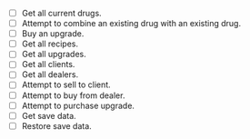 - [ ] Get all current drugs.  
- [ ] Attempt to combine an existing drug with an existing drug.
- [ ] Buy an upgrade.
- [ ] Get all recipes.
- [ ] Get all upgrades.
- [ ] Get all clients.
- [ ] Get all dealers.
- [ ] Attempt to sell to client.
- [ ] Attempt to buy from dealer.
- [ ] Attempt to purchase upgrade.
- [ ] Get save data.
- [ ] Restore save data.
